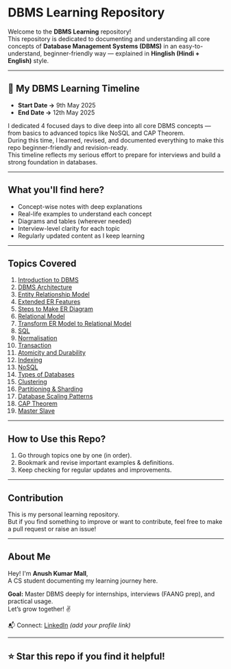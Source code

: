 # DBMS Learning Repository 

Welcome to the **DBMS Learning** repository!  
This repository is dedicated to documenting and understanding all core concepts of **Database Management Systems (DBMS)** in an easy-to-understand, beginner-friendly way — explained in **Hinglish (Hindi + English)** style.

---

## 📆 My DBMS Learning Timeline

- **Start Date →** 9th May 2025  
- **End Date →** 12th May 2025  

I dedicated 4 focused days to dive deep into all core DBMS concepts — from basics to advanced topics like NoSQL and CAP Theorem.  
During this time, I learned, revised, and documented everything to make this repo beginner-friendly and revision-ready.  
This timeline reflects my serious effort to prepare for interviews and build a strong foundation in databases.

---

##  What you'll find here?

- Concept-wise notes with deep explanations  
- Real-life examples to understand each concept  
- Diagrams and tables (wherever needed)  
- Interview-level clarity for each topic  
- Regularly updated content as I keep learning  

---

##  Topics Covered

1. [Introduction to DBMS](./01_Introduction_to_DBMS.md)  
2. [DBMS Architecture](./02_DBMS_Architecture.md)  
3. [Entity Relationship Model](./03_Entity_Relationship_Model.md)  
4. [Extended ER Features](./04_Extended_ER_Features.md)  
5. [Steps to Make ER Diagram](./05_Steps_to_Make_ER_Diagram.md)  
6. [Relational Model](./06_Relational_Model.md)  
7. [Transform ER Model to Relational Model](./07_Transform_ER_Model_to_Relational_Model.md)  
8. [SQL](./08_SQL.md)  
9. [Normalisation](./09_Normalisation.md)  
10. [Transaction](./10_Transaction.md)  
11. [Atomicity and Durability](./11_Atomicity_and_Durability.md)  
12. [Indexing](./12_Indexing.md)  
13. [NoSQL](./13_NoSQL.md)  
14. [Types of Databases](./14_Types_of_Databases.md)  
15. [Clustering](./15_Clustering.md)  
16. [Partitioning & Sharding](./16_Partitioning_&_Sharding.md)  
17. [Database Scaling Patterns](./17_Database_Scaling_Patterns.md)  
18. [CAP Theorem](./18_CAP_Theorem.md)  
19. [Master Slave](./19_Master_Slave.md)  

---

##  How to Use this Repo?

1. Go through topics one by one (in order).  
2. Bookmark and revise important examples & definitions.  
3. Keep checking for regular updates and improvements.  

---

##  Contribution

This is my personal learning repository.  
But if you find something to improve or want to contribute, feel free to make a pull request or raise an issue!

---

##  About Me

Hey! I'm **Anush Kumar Mall**,  
A CS student documenting my learning journey here.  

**Goal:** Master DBMS deeply for internships, interviews (FAANG prep), and practical usage.  
Let’s grow together! ✌️

📬 Connect: [LinkedIn](https://www.linkedin.com/) *(add your profile link)*

---

## ⭐ Star this repo if you find it helpful!
